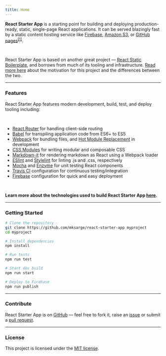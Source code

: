 ```yaml
---
title: Home
---
```


**React Starter App** is a starting point for building and deploying production-ready,
static, single-page React applications. It can be served blazingly fast by a static content
hosting service like [Firebase][firebase], [Amazon S3][s3], or [GitHub pages][ghp]<sup>[[1]](/docs#github-pages)</sup>.

<br>

React Starter App is based on another great project — [React Static Boilerplate][rsb], and
borrows from much of its tooling and infrastructure. [Read more here](/docs#motivation) about the motivation for this
project and the differences between the two.

<hr>

### Features

React Starter App features modern development, build, test, and deploy tooling including:

<br>

- [React Router][react-router] for handling client-side routing
- [Babel][babel] for transpiling application code from ES6+ to ES5
- [Webpack][webpack] for bundling files, and [Hot Module Replacement][hmr] in development
- [CSS Modules][css-modules] for writing modular and composable CSS
- [Markdown-it][md-it] for rendering markdown as React using a Webpack loader
- [ESlint][eslint] and [Stylelint][stylelint] for linting .js and .css, respectively
- [Mocha][mocha] and [Enzyme][enzyme] for unit testing React components
- [Travis CI][travis] configuration for continuous testing/integration
- [Firebase][firebase] configuration for quick and easy deployment

<br>

**Learn more about the technologies used to build React Starter App [here](/docs).**

<hr>

### Getting Started

```sh
# Clone the repository
git clone https://github.com/mksarge/react-starter-app myproject
cd myproject

# Install dependencies
npm install

# Run tests
npm run test

# Start dev build
npm run start

# Deploy to Firebase
npm run publish
```

<hr>

### Contribute

React Starter App is on [GitHub][github] — feel free to fork it, raise an [issue][issues] or
submit a [pull request][pulls].

<hr>

### License

This project is licensed under the [MIT license][license].

[ghp]: <https://pages.github.com/>
[swa]: <https://staticapps.org/>
[rsa]: <https://react-starter-app.firebaseapp.com/>
[rsb]: <https://github.com/kriasoft/react-static-boilerplate>
[firebase]: <https://firebase.google.com/>
[s3]: <http://docs.aws.amazon.com/AmazonS3/latest/dev/WebsiteHosting.html>
[react-router]: <https://github.com/ReactTraining/react-router>
[css-modules]: <https://github.com/css-modules/css-modules>
[md-it]: <https://github.com/markdown-it/markdown-it>
[babel]: <https://babeljs.io/>
[webpack]: <https://webpack.js.org/>
[hmr]: <https://webpack.js.org/guides/hmr-react/>
[eslint]: <http://eslint.org/>
[stylelint]: <http://stylelint.io/>
[mocha]: <https://mochajs.org/>
[enzyme]: <http://airbnb.io/enzyme/>
[travis]: <https://travis-ci.org/>
[redux-starter-app]: <https://github.com/mksarge/redux-starter-app>
[github]: <https://github.com/mksarge/react-starter-app>
[issues]: <https://github.com/mksarge/react-starter-app/issues>
[pulls]: <https://github.com/mksarge/react-starter-app/pulls>
[mksarge]: <https://github.com/mksarge/>
[license]: <https://github.com/mksarge/react-starter-app/blob/master/LICENSE.txt>
